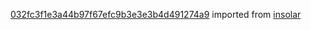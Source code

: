 [032fc3f1e3a44b97f67efc9b3e3e3b4d491274a9](https://github.com/insolar/insolar/commit/032fc3f1e3a44b97f67efc9b3e3e3b4d491274a9) imported from [insolar](https://github.com/insolar/insolar)
